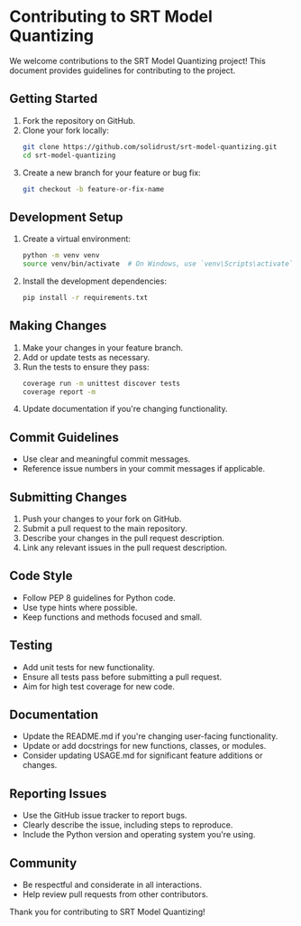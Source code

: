 # Contributing to SRT Model Quantizing

We welcome contributions to the SRT Model Quantizing project! This document provides guidelines for contributing to the project.

## Getting Started

1. Fork the repository on GitHub.
2. Clone your fork locally:
   ```bash
   git clone https://github.com/solidrust/srt-model-quantizing.git
   cd srt-model-quantizing
   ```
3. Create a new branch for your feature or bug fix:
   ```bash
   git checkout -b feature-or-fix-name
   ```

## Development Setup

1. Create a virtual environment:
   ```bash
   python -m venv venv
   source venv/bin/activate  # On Windows, use `venv\Scripts\activate`
   ```
2. Install the development dependencies:
   ```bash
   pip install -r requirements.txt
   ```

## Making Changes

1. Make your changes in your feature branch.
2. Add or update tests as necessary.
3. Run the tests to ensure they pass:
   ```bash
   coverage run -m unittest discover tests
   coverage report -m
   ```
4. Update documentation if you're changing functionality.

## Commit Guidelines

- Use clear and meaningful commit messages.
- Reference issue numbers in your commit messages if applicable.

## Submitting Changes

1. Push your changes to your fork on GitHub.
2. Submit a pull request to the main repository.
3. Describe your changes in the pull request description.
4. Link any relevant issues in the pull request description.

## Code Style

- Follow PEP 8 guidelines for Python code.
- Use type hints where possible.
- Keep functions and methods focused and small.

## Testing

- Add unit tests for new functionality.
- Ensure all tests pass before submitting a pull request.
- Aim for high test coverage for new code.

## Documentation

- Update the README.md if you're changing user-facing functionality.
- Update or add docstrings for new functions, classes, or modules.
- Consider updating USAGE.md for significant feature additions or changes.

## Reporting Issues

- Use the GitHub issue tracker to report bugs.
- Clearly describe the issue, including steps to reproduce.
- Include the Python version and operating system you're using.

## Community

- Be respectful and considerate in all interactions.
- Help review pull requests from other contributors.

Thank you for contributing to SRT Model Quantizing!
